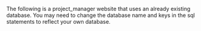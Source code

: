 The following is a project_manager website that uses an already existing database. You may need to change the database name and keys in the sql statements to reflect your own database. 
